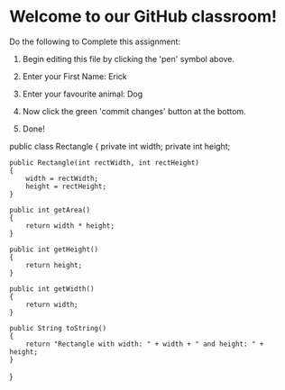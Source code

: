 # Welcome to our GitHub classroom!

Do the following to Complete this assignment:

1. Begin editing this file by clicking the 'pen' symbol above.

2. Enter your First Name:
Erick

3. Enter your favourite animal:
Dog

4. Now click the green 'commit changes' button at the bottom.

5. Done!

public class Rectangle
{
    private int width;
    private int height;
    
    public Rectangle(int rectWidth, int rectHeight)
    {
        width = rectWidth;
        height = rectHeight;
    }
    
    public int getArea()
    {
        return width * height;
    }
    
    public int getHeight()
    {
        return height;
    }
    
    public int getWidth()
    {
        return width;
    }
    
    public String toString()
    {
        return "Rectangle with width: " + width + " and height: " + height;
    }
}
